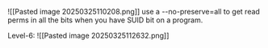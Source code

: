 ![[Pasted image 20250325110208.png]]
use a --no-preserve=all to get read perms in all the bits when
you have SUID bit on a program.

Level-6:
![[Pasted image 20250325112632.png]]
